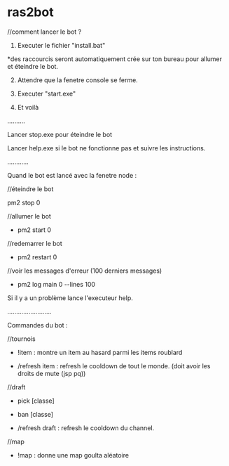 # ras2bot


//comment lancer le bot ?

1. Executer le fichier "install.bat" 

 *des raccourcis seront automatiquement crée sur ton bureau pour allumer et éteindre le bot.

2. Attendre que la fenetre console se ferme.

3. Executer "start.exe" 

4. Et voilà 



..........

Lancer stop.exe pour éteindre le bot

Lancer help.exe si le bot ne fonctionne pas et suivre les instructions.


............


Quand le bot est lancé avec la fenetre node :



//éteindre le bot

pm2 stop 0

//allumer le bot

* pm2 start 0

//redemarrer le bot

* pm2 restart 0


//voir les messages d'erreur (100 derniers messages)

* pm2 log main 0 --lines 100

Si il y a un problème lance l'executeur help.


.........................


Commandes du bot :


//tournois

* !item : montre un item au hasard parmi les items roublard

* /refresh item : refresh le cooldown de tout le monde. (doit avoir les droits de mute (jsp pq))


//draft

* pick [classe]

* ban [classe]

* /refresh draft : refresh le cooldown du channel.


//map

* !map : donne une map goulta aléatoire
